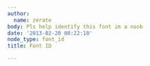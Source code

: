 ```yaml
---
author:
  name: zerate
body: Pls help identify this font im a noob
date: '2013-02-20 08:22:10'
node_type: font_id
title: Font ID

---
```

